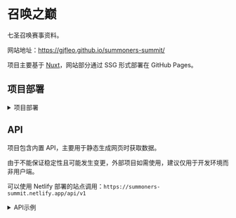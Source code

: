 # 召唤之巅

七圣召唤赛事资料。

网站地址：https://gjfleo.github.io/summoners-summit/

项目主要基于 [Nuxt](https://nuxt.com/)，网站部分通过 SSG 形式部署在 GitHub Pages。

## 项目部署

<details><summary>项目部署</summary>

### 项目环境
- Node: 18.x
- pnpm

### 安装依赖
```bash
pnpm i
```

### 本地服务器
```bash
pnpm run dev
```

### 生成静态页面
```bash
pnpm run generate
```
预览：
```bash
pnpm run preview:ssg
```

使用此命令生成静态页面，用于将网站部分部署至 GitHub Pages 等。

### 构建
```bash
pnpm run build
```
预览：
```bash
pnpm run preview
```

使用此命令构建 Node.js Server，可用于 API 调用。

</details>

## API

项目包含内置 API，主要用于静态生成网页时获取数据。

由于不能保证稳定性且可能发生变更，外部项目如需使用，建议仅用于开发环境而非用户端。

可以使用 Netlify 部署的站点调用：`https://summoners-summit.netlify.app/api/v1`

<details><summary>API示例</summary>

- [`/tournaments`](https://summoners-summit.netlify.app/api/v1/tournaments) - 赛事列表
  - [`?gameVersion=3.8`](https://summoners-summit.netlify.app/api/v1/tournaments?gameVersion=3.8) - 游戏版本，默认为空（不限）
- [`/tournaments/:tournamentId`](https://summoners-summit.netlify.app/api/v1/tournaments/b7f4346442601d80) - 赛事信息
- [`/tournaments/:tournamentId/details`](https://summoners-summit.netlify.app/api/v1/tournaments/b7f4346442601d80/details) - 赛事信息，连同该赛事场次和对局
- [`/matches/:matchId`](https://summoners-summit.netlify.app/api/v1/matches/b7f4346442601d8001) - 场次信息
- [`/games`](https://summoners-summit.netlify.app/api/v1/games) - 对局列表
  - [`?limit=10&offset=10`](https://summoners-summit.netlify.app/api/v1/games?limit=10&offset=10) - 分页，默认`limit=50`
  - 一些其他参数
- [`/decks/:deckId`](https://summoners-summit.netlify.app/api/v1/decks/dd6dae64467a5555) - 牌组信息
- [`/team-stats`](https://summoners-summit.netlify.app/api/v1/team-stats)

</details>
